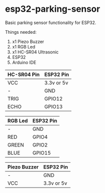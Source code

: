 # esp32-parking-sensor

Basic parking sensor functionality for ESP32.

Things needed:

1. x1 Piezo Buzzer
2. x1 RGB Led
3. x1 HC-SR04 Ultrasonic
4. ESP32
5. Arduino IDE

| HC-SR04 Pin  | ESP32 Pin |
| ------------- | ------------- |
| VCC  | 3.3v or 5v  |
| -  | GND  |
| TRIG  | GPIO12  |
| ECHO  | GPIO13  |

| RGB Led  | ESP32 Pin |
| ------------- | ------------- |
| -  | GND  |
|  RED | GPIO4  |
| GREEN  | GPIO2  |
| BLUE  | GPIO15  |

| Piezo Buzzer  | ESP32 Pin |
| ------------- | ------------- |
| -  | GND  |
| VCC | 3.3v or 5v  |
